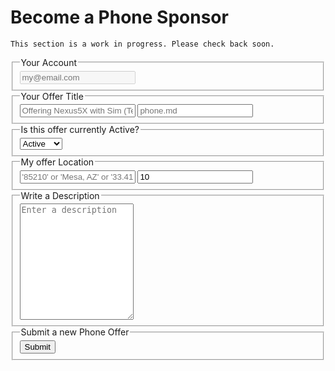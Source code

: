 

# Become a Phone Sponsor


```
This section is a work in progress. Please check back soon.
```


<form action="post.action.js">
  <fieldset>
    <legend>Your Account</legend>
    <label title="Email">
        <input name="email" type="text" placeholder="my@email.com" disabled required/>
        <session for="email"></session>
    </label>
  </fieldset>
  <fieldset>
    <legend>Your Offer Title</legend>
    <label title="Title">
        <input type="text" name="title" placeholder="Offering Nexus5X with Sim (Text & Talk)" required />
    </label>
    <label title="File Name">
        <input type="text" name="fileName" placeholder="phone.md" required />
    </label>
  </fieldset>
  <fieldset>
    <legend>Is this offer currently Active?</legend>
    <label title="Status">
        <select name="status" id="status">
          <option>Active</option>
          <option>Inactive</option>
        </select>
    </label>
  </fieldset>
  <fieldset>
    <legend>My offer Location</legend>
    <label title="Location">
        <input name="location" type="text" placeholder="'85210' or 'Mesa, AZ' or '33.4115946,-111.8449462'" required />
        <location for="location"></location>
    </label>
    <label title="Distance (mi.)">
        <input name="distance" type="number" placeholder="10 (miles)" value="10" />
    </label>
  </fieldset>
  <fieldset>
    <legend>Write a Description</legend>
    <label title="Description">
        <textarea name="description" rows="12" placeholder="Enter a description" required></textarea>
    </label>
  </fieldset>
  <fieldset>
    <legend>Submit a new Phone Offer</legend>
    <button type="submit">Submit</button>
  </fieldset>
</form>